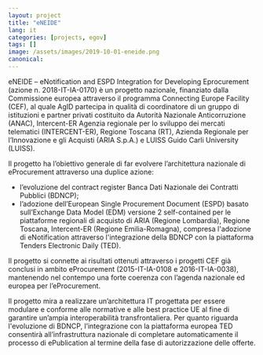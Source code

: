 ```yaml
---
layout: project
title: "eNEIDE"
lang: it
categories: [projects, egov]
tags: []
image: /assets/images/2019-10-01-eneide.png
canonical:
---
```


eNEIDE – eNotification and ESPD Integration for Developing Eprocurement (azione n. 2018-IT-IA-0170) è un progetto nazionale, finanziato dalla Commissione europea attraverso il programma Connecting Europe Facility (CEF), al quale AgID partecipa in qualità di coordinatore di un gruppo di istituzioni e partner privati costituito da Autorità Nazionale Anticorruzione (ANAC), Intercent-ER Agenzia regionale per lo sviluppo dei mercati telematici (INTERCENT-ER), Regione Toscana (RT), Azienda Regionale per l’Innovazione e gli Acquisti (ARIA S.p.A.) e LUISS Guido Carli University (LUISS).

Il progetto ha l’obiettivo generale di far evolvere l’architettura nazionale di eProcurement attraverso una duplice azione:

* l’evoluzione del contract register Banca Dati Nazionale dei Contratti Pubblici (BDNCP);
* l’adozione dell’European Single Procurement Document (ESPD) basato sull’Exchange Data Model (EDM) versione 2 self-contained per le piattaforme regionali di acquisto di ARIA (Regione Lombardia), Regione Toscana, Intercent-ER (Regione Emilia-Romagna), compresa l'adozione di eNotification attraverso l'integrazione della BDNCP con la piattaforma Tenders Electronic Daily (TED).

Il progetto si connette ai risultati ottenuti attraverso i progetti CEF già conclusi in ambito eProcurement (2015-IT-IA-0108 e 2016-IT-IA-0038), mantenendo nel contempo una forte coerenza con l’agenda nazionale ed europea per l’eProcurement.

Il progetto mira a realizzare un’architettura IT progettata per essere modulare e conforme alle normative e alle best practice UE al fine di garantire un’ampia interoperabilità transfrontaliera. Per quanto riguarda l'evoluzione di BDNCP, l’integrazione con la piattaforma europea TED consentirà all’infrastruttura nazionale di completare automaticamente il processo di ePublication al termine della fase di autorizzazione delle offerte.
